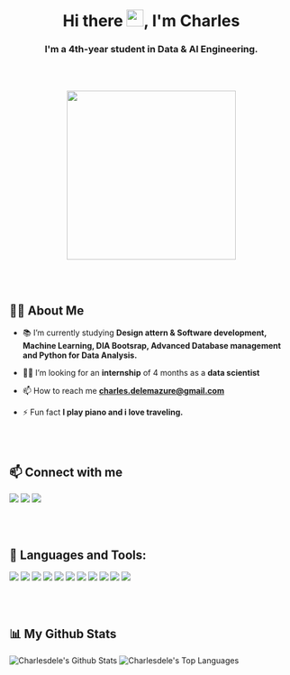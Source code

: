 

<h1 align="center">Hi there <img src="https://raw.githubusercontent.com/MartinHeinz/MartinHeinz/master/wave.gif" width="30px">, I'm Charles</h1>
<h3 align="center">I'm a 4th-year student in Data & AI Engineering.</h3>

<br/>
<br/>

<p align="center"><img width="300px" height="auto" src="https://cdn.dribbble.com/users/330915/screenshots/3587000/media/343cb53c87e313181d99248d3071bc77.gif" height="300px"/></p>

<br/>
<br/>

## 🙋‍♂️ About Me

- 📚 I’m currently studying **Design attern & Software development, Machine Learning, DIA Bootsrap, Advanced Database management and Python for Data Analysis.**

- 👨‍💻 I’m looking for an **internship** of 4 months as a **data scientist**

- 📫 How to reach me **charles.delemazure@gmail.com**

- ⚡ Fun fact **I play piano and i love traveling.**

<br/>
<br/>

## 📫 Connect with me

<p align="left">

<a href = "https://www.linkedin.com/in/charles-delemazure-341608123/"><img src="https://img.icons8.com/ios-filled/50/000000/linkedin.png"/></a>
<a href = "https://www.facebook.com/charles.delemazure.3/"><img src="https://img.icons8.com/ios-filled/48/000000/facebook--v1.png"/></a>
<a href = "https://www.instagram.com/charles_dlmz/?hl=fr"><img src="https://img.icons8.com/ios-filled/50/000000/instagram-new.png"/></a>

</p>

<br/>
<br/>

## 🚀 Languages and Tools:

<p align="left"> 
    <img src="https://img.icons8.com/color/48/000000/c-sharp-logo.png"/>
    <img src="https://img.icons8.com/color/48/000000/python--v1.png"/>
    <img src="https://img.icons8.com/external-becris-flat-becris/64/000000/external-r-data-science-becris-flat-becris.png"/>
    <img src="https://img.icons8.com/color/48/000000/c-programming.png"/>
    <img src="https://img.icons8.com/fluency/48/000000/matlab.png"/>
    <img src="https://img.icons8.com/color/48/000000/solidworks.png"/>
    <img src="https://img.icons8.com/fluency/48/000000/visual-studio-2019.png"/>
    <img src="https://img.icons8.com/fluency/48/000000/microsoft-office-2019.png"/>
    <img src="https://img.icons8.com/fluency/48/000000/spyder-ide.png"/>
    <img src="https://img.icons8.com/color/48/000000/oracle-logo.png"/>
    <img src="https://img.icons8.com/color/48/000000/mysql-logo.png"/>
</p>

<br/>
<br/>

## 📊 My Github Stats

   <img alt="Charlesdele's Github Stats" src="https://github-readme-streak-stats.herokuapp.com/?user=Charlesdele&theme=vue" /></a>
  <img alt="Charlesdele's Top Languages" src="https://github-readme-stats.vercel.app/api/top-langs/?username=Charlesdele&theme=vue-dark&hide_border=True" /></a>

<br/>
<br/>


